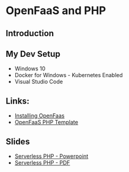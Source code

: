 # OpenFaaS and PHP #
## Introduction ##



## My Dev Setup ##
* Windows 10 
* Docker for Windows - Kubernetes Enabled
* Visual Studio Code

## Links: ##

* [Installing OpenFaas](http://docs.openfaas.com/deployment/)
* [OpenFaaS PHP Template](https://github.com/itscaro/openfaas-template-php)

## Slides ##
* [Serverless PHP - Powerpoint](/sildes/slides.pptx)
* [Serverless PHP - PDF](/sildes/slides.pdf)
